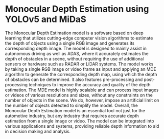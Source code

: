 # Monocular Depth Estimation using YOLOv5 and MiDaS

The Monocular Depth Estimation model is a software based on deep learning that utilizes cutting-edge computer vision algorithms to estimate the depth of objects using a single RGB image and generates its corresponding depth image. The model is designed to mainly assist in autonomous driving as well as ADAS, where it accurately estimates the depth of obstacles in a scene, without requiring the use of additional sensors or hardware such as RADAR or LiDAR systems.
The model works by taking a single RGB image or video frame as input and applying an MDE algorithm to generate the corresponding depth map, using which the depth of obstacles can be determined. It also features pre-processing and post-processing techniques to improve the accuracy and quality of the depth estimation.
The MDE model is highly scalable and can process input images or videos of various resolutions and sizes, without any constraints on the number of objects in the scene. We do, however, impose an artificial limit on the number of objects detected to simplify the model.
Overall, the Monocular Depth Estimation model is an essential tool not just for the automotive industry, but any industry that requires accurate depth estimation from a single image or video. The model can be integrated into various applications and systems, providing reliable depth information to aid in decision making and analysis.
